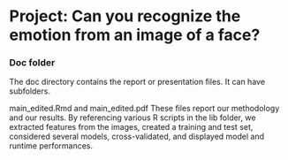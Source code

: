 # Project: Can you recognize the emotion from an image of a face?

### Doc folder

The doc directory contains the report or presentation files. It can have subfolders.  


main_edited.Rmd and main_edited.pdf 
	These files report our methodology and our results. By referencing various R scripts in the lib folder, we extracted features from the images, created a training and test set, considered several models, cross-validated, and displayed model and runtime performances. 

